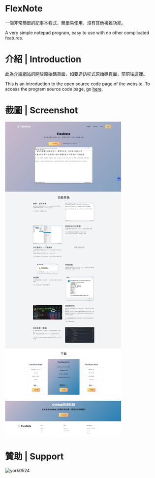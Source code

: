 # FlexNote
一個非常簡單的記事本程式，簡單易使用，沒有其他複雜功能。

A very simple notepad program, easy to use with no other complicated features. 

# 介紹 | Introduction
此為[介紹網站](https://york9675.github.io/flexnote/)的開放原始碼頁面，如要造訪程式原始碼頁面，前前往[這裡](https://github.com/york9675/flexnote-app)。

This is an introduction to the open source code page of the website. To access the program source code page, go [here](https://github.com/york9675/flexnote-app).

# 截圖 | Screenshot
![Screenshot](https://github.com/york9675/flexnote/raw/main/screenshot.jpeg)

# 贊助 | Support
<p><a href="https://www.buymeacoffee.com/york0524"><img align="left" src="https://cdn.buymeacoffee.com/buttons/v2/default-yellow.png" height="50" width="210" alt="york0524"></a></p>
